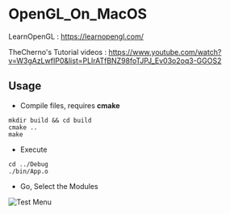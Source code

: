# OpenGL_On_MacOS

LearnOpenGL : https://learnopengl.com/

TheCherno's Tutorial videos : https://www.youtube.com/watch?v=W3gAzLwfIP0&list=PLlrATfBNZ98foTJPJ_Ev03o2oq3-GGOS2

## Usage

- Compile files, requires **cmake**

```Shell
mkdir build && cd build
cmake ..
make 
```

- Execute

```Shell
cd ../Debug
./bin/App.o
```



- Go, Select the Modules

![Test Menu](https://github.com/lamyang1994/OpenGL_On_MacOS/blob/master/Example.png)
